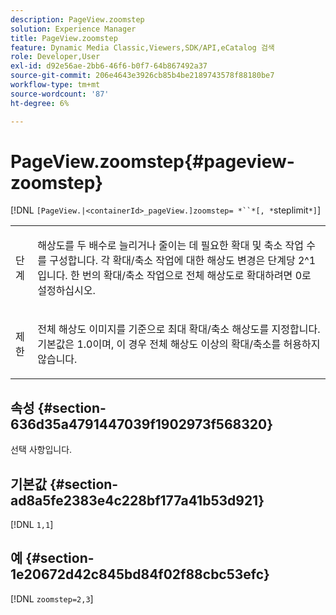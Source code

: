 ```yaml
---
description: PageView.zoomstep
solution: Experience Manager
title: PageView.zoomstep
feature: Dynamic Media Classic,Viewers,SDK/API,eCatalog 검색
role: Developer,User
exl-id: d92e56ae-2bb6-46f6-b0f7-64b867492a37
source-git-commit: 206e4643e3926cb85b4be2189743578f88180be7
workflow-type: tm+mt
source-wordcount: '87'
ht-degree: 6%

---
```


# PageView.zoomstep{#pageview-zoomstep}

[!DNL `[PageView.|<containerId>_pageView.]zoomstep= *``*[, *`steplimit`*]`]

<table id="table_82C9252157DB41B5B98505855975D2F5"> 
 <tbody> 
  <tr> 
   <td colname="col1"> <p> <span class="codeph"><span class="varname"> 단계</span></span> </p> </td> 
   <td colname="col2"> <p> 해상도를 두 배수로 늘리거나 줄이는 데 필요한 확대 및 축소 작업 수를 구성합니다. 각 확대/축소 작업에 대한 해상도 변경은 단계당 2^1입니다. 한 번의 확대/축소 작업으로 전체 해상도로 확대하려면 <span class="codeph"> 0</span>로 설정하십시오. </p> </td> 
  </tr> 
  <tr> 
   <td colname="col1"> <p><span class="codeph"><span class="varname"> 제한</span></span> </p> </td> 
   <td colname="col2"> <p> 전체 해상도 이미지를 기준으로 최대 확대/축소 해상도를 지정합니다. 기본값은 <span class="codeph"> 1.0</span>이며, 이 경우 전체 해상도 이상의 확대/축소를 허용하지 않습니다. </p> </td> 
  </tr> 
 </tbody> 
</table>

## 속성 {#section-636d35a4791447039f1902973f568320}

선택 사항입니다.

## 기본값 {#section-ad8a5fe2383e4c228bf177a41b53d921}

[!DNL `1,1`]

## 예 {#section-1e20672d42c845bd84f02f88cbc53efc}

[!DNL `zoomstep=2,3`]
